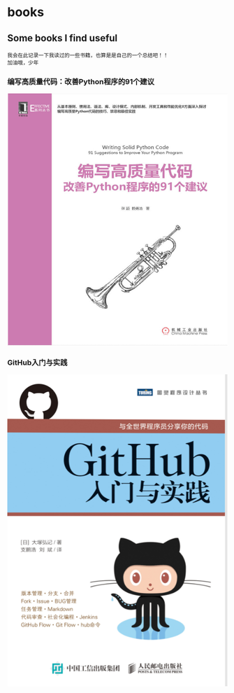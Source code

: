 # books
## Some books I find useful
```
我会在此记录一下我读过的一些书籍，也算是是自己的一个总结吧！！
加油哦，少年
```
### 编写高质量代码：改善Python程序的91个建议
![book1](https://github.com/jinlinzhao/books/blob/master/book1.jpg)
### GitHub入门与实践
![book2](https://github.com/jinlinzhao/books/blob/master/book2.jpg)

